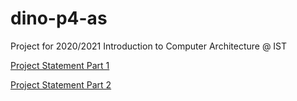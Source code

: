 # dino-p4-as
Project for 2020/2021 Introduction to Computer Architecture @ IST

[Project Statement Part 1](https://github.com/d-melita/dino-p4-as/files/6585768/IAC-2020-Projeto-Parte1.pdf)

[Project Statement Part 2](https://github.com/d-melita/dino-p4-as/files/6585767/IAC-2020-Projeto-Parte2.pdf)
